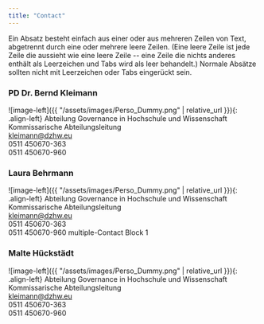 ```yaml
---
title: "Contact"
---
```


Ein Absatz besteht einfach aus einer oder aus mehreren Zeilen von Text, abgetrennt durch eine oder mehrere leere Zeilen. (Eine leere Zeile ist jede Zeile die aussieht wie eine leere Zeile -- eine Zeile die nichts anderes enthält als Leerzeichen und Tabs wird als leer behandelt.) Normale Absätze sollten nicht mit Leerzeichen oder Tabs eingerückt sein.


### PD Dr. Bernd Kleimann

![image-left]({{ "/assets/images/Perso_Dummy.png" | relative_url }}){: .align-left} Abteilung Governance in Hochschule und Wissenschaft<br>
Kommissarische Abteilungsleitung<br>
kleimann@dzhw.eu<br>
0511 450670-363<br>
0511 450670-960

### Laura Behrmann

![image-left]({{ "/assets/images/Perso_Dummy.png" | relative_url }}){: .align-left} Abteilung Governance in Hochschule und Wissenschaft<br>
Kommissarische Abteilungsleitung<br>
kleimann@dzhw.eu<br>
0511 450670-363<br>
0511 450670-960
multiple-Contact Block 1

### Malte Hückstädt

![image-left]({{ "/assets/images/Perso_Dummy.png" | relative_url }}){: .align-left} Abteilung Governance in Hochschule und Wissenschaft<br>
Kommissarische Abteilungsleitung<br>
kleimann@dzhw.eu<br>
0511 450670-363<br>
0511 450670-960
